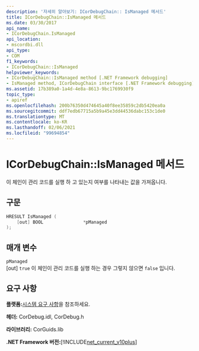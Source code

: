 ```yaml
---
description: '자세히 알아보기: ICorDebugChain:: IsManaged 메서드'
title: ICorDebugChain::IsManaged 메서드
ms.date: 03/30/2017
api_name:
- ICorDebugChain.IsManaged
api_location:
- mscordbi.dll
api_type:
- COM
f1_keywords:
- ICorDebugChain::IsManaged
helpviewer_keywords:
- ICorDebugChain::IsManaged method [.NET Framework debugging]
- IsManaged method, ICorDebugChain interface [.NET Framework debugging]
ms.assetid: 17b389a0-1a4d-4e8a-8613-9bc1769930f9
topic_type:
- apiref
ms.openlocfilehash: 200b76350d474645a40f8ee35859c2db5420ea0a
ms.sourcegitcommit: ddf7edb67715a5b9a45e3dd44536dabc153c1de0
ms.translationtype: MT
ms.contentlocale: ko-KR
ms.lasthandoff: 02/06/2021
ms.locfileid: "99694854"
---
```

# <a name="icordebugchainismanaged-method"></a>ICorDebugChain::IsManaged 메서드

이 체인이 관리 코드를 실행 하 고 있는지 여부를 나타내는 값을 가져옵니다.  
  
## <a name="syntax"></a>구문  
  
```cpp  
HRESULT IsManaged (  
    [out] BOOL               *pManaged  
);  
```  
  
## <a name="parameters"></a>매개 변수  

 `pManaged`  
 [out] `true` 이 체인이 관리 코드를 실행 하는 경우 그렇지 않으면 `false` 입니다.  
  
## <a name="requirements"></a>요구 사항  

 **플랫폼:**[시스템 요구 사항](../../get-started/system-requirements.md)을 참조하세요.  
  
 **헤더:** CorDebug.idl, CorDebug.h  
  
 **라이브러리:** CorGuids.lib  
  
 **.NET Framework 버전:**[!INCLUDE[net_current_v10plus](../../../../includes/net-current-v10plus-md.md)]

